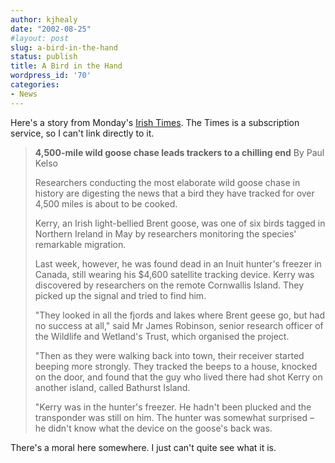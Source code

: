 ```yaml
---
author: kjhealy
date: "2002-08-25"
#layout: post
slug: a-bird-in-the-hand
status: publish
title: A Bird in the Hand
wordpress_id: '70'
categories:
- News
---
```


Here's a story from Monday's [Irish Times](http://www.ireland.com). The Times is a subscription service, so I can't link directly to it.

> **4,500-mile wild goose chase leads trackers to a chilling end**
>  By Paul Kelso
>
> Researchers conducting the most elaborate wild goose chase in history are digesting the news that a bird they have tracked for over 4,500 miles is about to be cooked.
>
> Kerry, an Irish light-bellied Brent goose, was one of six birds tagged in Northern Ireland in May by researchers monitoring the species' remarkable migration.
>
> Last week, however, he was found dead in an Inuit hunter's freezer in Canada, still wearing his $4,600 satellite tracking device. Kerry was discovered by researchers on the remote Cornwallis Island. They picked up the signal and tried to find him.
>
> "They looked in all the fjords and lakes where Brent geese go, but had no success at all," said Mr James Robinson, senior research officer of the Wildlife and Wetland's Trust, which organised the project.
>
> "Then as they were walking back into town, their receiver started beeping more strongly. They tracked the beeps to a house, knocked on the door, and found that the guy who lived there had shot Kerry on another island, called Bathurst Island.
>
> "Kerry was in the hunter's freezer. He hadn't been plucked and the transponder was still on him. The hunter was somewhat surprised – he didn't know what the device on the goose's back was.

There's a moral here somewhere. I just can't quite see what it is.
